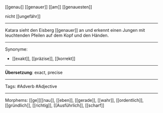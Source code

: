 [[genau]]
[[genauer]]
[[am]] [[genauesten]]

nicht [[ungefähr]]

---
Katara sieht den Eisberg [[genauer]] an und erkennt einen Jungen mit leuchtenden Pfeilen auf dem Kopf und den Händen. 

---

Synonyme:
- [[exakt]], [[präzise]], [[korrekt]]

---

**Übersetzung**:
exact, precise

---

Tags: 
#Adverb #Adjective

---
Morphems:
[[ge]][[nau]], [[eben]], [[gerade]], [[wahr]], [[ordentlich]], [[gründlich]], [[richtig]], [[Ausführlich]], [[scharf]]